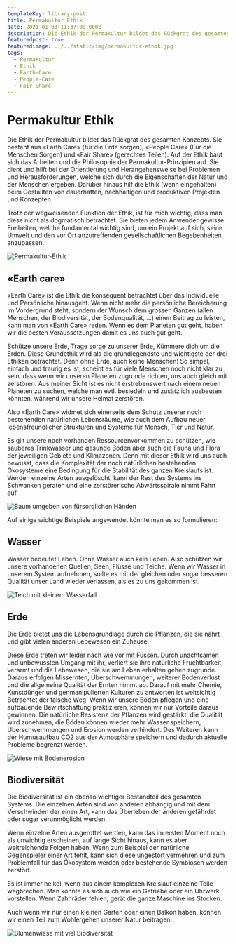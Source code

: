 ```yaml
---
templateKey: library-post
title: Permakultur Ethik
date: 2021-01-03T11:37:00.000Z
description: Die Ethik der Permakultur bildet das Rückgrat des gesamten  Konzepts. Sie besteht aus «Earth Care», «People Care» und «Fair Share».
featuredpost: true
featuredimage: ../../static/img/permakultur-ethik.jpg
tags:
  - Permakultur
  - Ethik
  - Earth-Care
  - People-Care
  - Fair-Share
---
```


# Permakultur Ethik

Die Ethik der Permakultur bildet das Rückgrat des gesamten Konzepts. Sie besteht aus «Earth Care» (für die Erde sorgen), «People Care» (Für die Menschen Sorgen) und «Fair Share» (gerechtes Teilen). Auf der Ethik baut sich das Arbeiten und die Philosophie der Permakultur-Prinzipien auf. Sie dient und hilft bei der Orientierung und Herangehensweise bei Problemen und Herausforderungen, welche sich durch die Eigenschaften der Natur und der Menschen ergeben. Darüber hinaus hilf die Ethik (wenn eingehalten) beim Gestallten von dauerhaften, nachhaltigen und produktiven Projekten und Konzepten.

Trotz der wegweisenden Funktion der Ethik, ist für mich wichtig, dass man diese nicht als dogmatisch betrachtet. Sie bieten jedem Anwender gewisse Freiheiten, welche fundamental wichtig sind, um ein Projekt auf sich, seine Umwelt und den vor Ort anzutreffenden gesellschaftlichen Begebenheiten anzupassen.

![Permakultur-Ethik](../../static/img/permakultur-ethik.jpg 'Permakultur-Ethik')

## «Earth care»

«Earth Care» ist die Ethik die konsequent betrachtet über das Individuelle und Persönliche hinausgeht. Wenn nicht mehr die persönliche Bereicherung im Vordergrund steht, sondern der Wunsch dem grossen Ganzen (allen Menschen, der Biodiversität, der Bodenqualität, …) einen Beitrag zu leisten, kann man von «Earth Care» reden. Wenn es dem Planeten gut geht, haben wir die besten Voraussetzungen damit es uns auch gut geht.

Schütze unsere Erde, Trage sorge zu unserer Erde, Kümmere dich um die Erden. Diese Grundethik wird als die grundlegendste und wichtigste der drei Ethiken betrachtet. Denn ohne Erde, auch keine Menschen! So simpel, einfach und traurig es ist, scheint es für viele Menschen noch nicht klar zu sein, dass wenn wir unseren Planeten zugrunde richten, uns auch gleich mit zerstören. Aus meiner Sicht ist es nicht erstrebenswert nach einem neuen Planeten zu suchen, welche man evtl. besiedeln und zusätzlich ausbeuten könnten, während wir unsere Heimat zerstören.

Also «Earth Care» widmet sich einerseits dem Schutz unserer noch bestehenden natürlichen Lebensräume, wie auch dem Aufbau neuer lebensfreundlicher Strukturen und Systeme für Mensch, Tier und Natur.

Es gilt unsere noch vorhanden Ressourcenvorkommen zu schützen, wie sauberes Trinkwasser und gesunde Böden aber auch die Fauna und Flora der jeweiligen Gebiete und Klimazonen. Denn mit dieser Ethik wird uns auch bewusst, dass die Komplexität der noch natürlichen bestehenden Ökosysteme eine Bedingung für die Stabilität des ganzen Kreislaufs ist. Werden einzelne Arten ausgelöscht, kann der Rest des Systems ins Schwanken geraten und eine zerstörerische Abwärtsspirale nimmt Fahrt auf.

![Baum umgeben von fürsorglichen Händen](../../static/img/permakultur-ethik.jpg 'Permakultur-Ethik')

Auf einige wichtige Beispiele angewendet könnte man es so formulieren:

## Wasser

Wasser bedeutet Leben. Ohne Wasser auch kein Leben. Also schützen wir unsere vorhandenen Quellen, Seen, Flüsse und Teiche. Wenn wir Wasser in unserem System aufnehmen, sollte es mit der gleichen oder sogar besseren Qualität unser Land wieder verlassen, als es zu uns gekommen ist.

![Teich mit kleinem Wasserfall](../../static/img/teich.jpg 'Teich')

## Erde

Die Erde bietet uns die Lebensgrundlage durch die Pflanzen, die sie nährt und gibt vielen anderen Lebewesen ein Zuhause.

Diese Erde treten wir leider nach wie vor mit Füssen. Durch unachtsamen und unbewussten Umgang mit ihr, verliert sie ihre natürliche Fruchtbarkeit, verarmt und die Lebewesen, die sie am Leben erhalten gehen zugrunde. Daraus erfolgen Missernten, Überschwemmungen, weiterer Bodenverlust und die allgemeine Qualität der Ernten nimmt ab. Darauf mit mehr Chemie, Kunstdünger und genmanipulierten Kulturen zu antworten ist weitsichtig Betrachtet der falsche Weg. Wenn wir unsere Böden pflegen und eine aufbauende Bewirtschaftung praktizieren, können wir nur Vorteile daraus gewinnen. Die natürliche Resistenz der Pflanzen wird gestärkt, die Qualität wird zunehmen, die Böden können wieder mehr Wasser speichern, Überschwemmungen und Erosion werden verhindert. Des Weiteren kann der Humusaufbau CO2 aus der Atmosphäre speichern und dadurch aktuelle Probleme begrenzt werden.

![Wiese mit Bodenerosion](../../static/img/bodenerosion.jpg 'Bodenerosion')

## Biodiversität

Die Biodiversität ist ein ebenso wichtiger Bestandteil des gesamten Systems. Die einzelnen Arten sind von anderen abhängig und mit dem Verschwinden der einen Art, kann das Überleben der anderen gefährdet oder sogar verunmöglicht werden.

Wenn einzelne Arten ausgerottet werden, kann das im ersten Moment noch als unwichtig erscheinen, auf lange Sicht hinaus, kann es aber weitreichende Folgen haben. Wenn zum Beispiel der natürliche Gegenspieler einer Art fehlt, kann sich diese ungestört vermehren und zum Problemfall für das Ökosystem werden oder bestehende Symbiosen werden zerstört.

Es ist immer heikel, wenn aus einem komplexen Kreislauf einzelne Teile wegbrechen. Man könnte es sich auch wie ein Getriebe oder ein Uhrwerk vorstellen. Wenn Zahnräder fehlen, gerät die ganze Maschine ins Stocken.

Auch wenn wir nur einen kleinen Garten oder einen Balkon haben, können wir einen Teil zum Wohlergehen unserer Natur beitragen.

![Blumenwiese mit viel Biodiversität](../../static/img/blumenwiese.jpg 'Blumenwiese mit viel Biodiversität')
